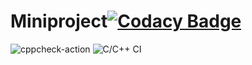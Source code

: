# Miniproject[![Codacy Badge](https://app.codacy.com/project/badge/Grade/50a478ab79a7427c9a624f546ade3aff)](https://www.codacy.com/gh/99002530/Miniproject/dashboard?utm_source=github.com&amp;utm_medium=referral&amp;utm_content=99002530/Miniproject&amp;utm_campaign=Badge_Grade)
![cppcheck-action](https://github.com/99002530/Miniproject/workflows/cppcheck-action/badge.svg) ![C/C++ CI](https://github.com/99002530/Miniproject/workflows/C/C++%20CI/badge.svg)
